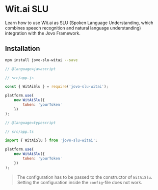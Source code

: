 # Wit.ai SLU

Learn how to use Wit.ai as SLU (Spoken Language Understanding, which combines speech recognition and natural language understanding) integration with the Jovo Framework.

## Installation

```sh
npm install jovo-slu-witai --save
```

```javascript
// @language=javascript

// src/app.js

const { WitAiSlu } = require('jovo-slu-witai');

platform.use(
	new WitAiSlu({
		token: 'yourToken'
	})
);

// @language=typescript

// src/app.ts

import { WitAiSlu } from 'jovo-slu-witai';

platform.use(
	new WitAiSlu({
		token: 'yourToken'
	})
);
```

> The configuration has to be passed to the constructor of `WitAiSlu`. Setting the configuration inside the `config`-file does not work.


<!--[metadata]: {"description": "Learn how to use Wit.ai as SLU (Spoken Language Understanding, which combines speech recognition and natural language understanding) integration with the Jovo Framework.",
"route": "slu/witai" }-->
